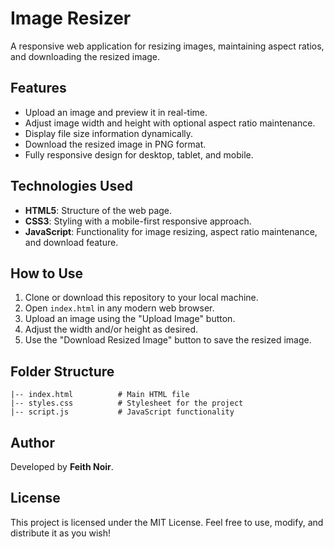 # Image Resizer

A responsive web application for resizing images, maintaining aspect ratios, and downloading the resized image. 

## Features
- Upload an image and preview it in real-time.
- Adjust image width and height with optional aspect ratio maintenance.
- Display file size information dynamically.
- Download the resized image in PNG format.
- Fully responsive design for desktop, tablet, and mobile.

## Technologies Used
- **HTML5**: Structure of the web page.
- **CSS3**: Styling with a mobile-first responsive approach.
- **JavaScript**: Functionality for image resizing, aspect ratio maintenance, and download feature.

## How to Use
1. Clone or download this repository to your local machine.
2. Open `index.html` in any modern web browser.
3. Upload an image using the "Upload Image" button.
4. Adjust the width and/or height as desired.
5. Use the "Download Resized Image" button to save the resized image.

## Folder Structure
```
|-- index.html          # Main HTML file
|-- styles.css          # Stylesheet for the project
|-- script.js           # JavaScript functionality
```

## Author
Developed by **Feith Noir**.

## License
This project is licensed under the MIT License. Feel free to use, modify, and distribute it as you wish!
